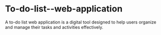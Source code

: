 # To-do-list--web-application
A to-do list web application is a digital tool designed to help users organize and manage their tasks and activities effectively. 
